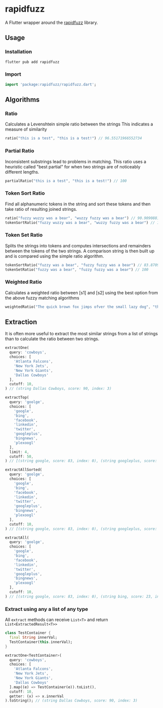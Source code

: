 # rapidfuzz

A Flutter wrapper around the [rapidfuzz](https://github.com/maxbachmann/rapidfuzz) library.

## Usage

### Installation
```bash
flutter pub add rapidfuzz
```

### Import
```dart
import 'package:rapidfuzz/rapidfuzz.dart';
```

## Algorithms

### Ratio
Calculates a Levenshtein simple ratio between the strings
This indicates a measure of similarity

```dart
ratio("this is a test", "this is a test!") // 96.55171966552734
```
### Partial Ratio
Inconsistent substrings lead to problems in matching.
This ratio uses a heuristic called "best partial" for when two strings are
of noticeably different lengths.

```dart
partialRatio("this is a test", "this is a test!") // 100
```

### Token Sort Ratio
Find all alphanumeric tokens in the string and sort these tokens
and then take ratio of resulting joined strings.

```dart
ratio("fuzzy wuzzy was a bear", "wuzzy fuzzy was a bear") // 90.90908813476562
tokenSortRatio("fuzzy wuzzy was a bear", "wuzzy fuzzy was a bear") // 100
```

### Token Set Ratio
Splits the strings into tokens and computes intersections and remainders
between the tokens of the two strings. A comparison string is then
built up and is compared using the simple ratio algorithm.

```dart
tokenSortRatio("fuzzy was a bear", "fuzzy fuzzy was a bear") // 83.8709716796875
tokenSetRatio("fuzzy was a bear", "fuzzy fuzzy was a bear") // 100
```

### Weighted Ratio
Calculates a weighted ratio between [s1] and [s2] using the best option from
the above fuzzy matching algorithms

```dart
weightedRatio("The quick brown fox jimps ofver the small lazy dog", "the quick brown fox jumps over the small lazy dog") // 97
```

## Extraction
It is often more useful to extract the most similar strings from a list of strings than to calculate the ratio between two strings.

```dart
extractOne(
  query: 'cowboys',
  choices: [
    'Atlanta Falcons',
    'New York Jets',
    'New York Giants',
    'Dallas Cowboys'
  ],
  cutoff: 10,
) // (string Dallas Cowboys, score: 90, index: 3)
```

```dart
extractTop(
  query: 'goolge',
  choices: [
    'google',
    'bing',
    'facebook',
    'linkedin',
    'twitter',
    'googleplus',
    'bingnews',
    'plexoogl'
  ],
  limit: 4,
  cutoff: 50,
) // [(string google, score: 83, index: 0), (string googleplus, score: 75, index: 5)]
```
```dart
extractAllSorted(
  query: 'goolge',
  choices: [
    'google',
    'bing',
    'facebook',
    'linkedin',
    'twitter',
    'googleplus',
    'bingnews',
    'plexoogl'
  ],
  cutoff: 10,
) // [(string google, score: 83, index: 0), (string googleplus, score: 75, index: 5), (string plexoogl, score: 43, index: 7), (string bingnews, score: 29, index: 6), (string linkedin, score: 29, index: 3), (string facebook, score: 29, index: 2), (string bing, score: 23, index: 1), (string twitter, score: 15, index: 4)]
```
```dart
extractAll(
  query: 'goolge',
  choices: [
    'google',
    'bing',
    'facebook',
    'linkedin',
    'twitter',
    'googleplus',
    'bingnews',
    'plexoogl'
  ],
  cutoff: 10,
) // [(string google, score: 83, index: 0), (string bing, score: 23, index: 1), (string facebook, score: 29, index: 2), (string linkedin, score: 29, index: 3), (string twitter, score: 15, index: 4), (string googleplus, score: 75, index: 5), (string bingnews, score: 29, index: 6), (string plexoogl, score: 43, index: 7)]
```
### Extract using any a list of any type
All `extract` methods can receive `List<T>` and return `List<ExtractedResult<T>>`
```dart
class TestContainer {
  final String innerVal;
  TestContainer(this.innerVal);
}

extractOne<TestContainer>(
  query: 'cowboys',
  choices: [
    'Atlanta Falcons',
    'New York Jets',
    'New York Giants',
    'Dallas Cowboys'
  ].map((e) => TestContainer(e)).toList(),
  cutoff: 10,
  getter: (x) => x.innerVal
).toString(); // (string Dallas Cowboys, score: 90, index: 3)
```
